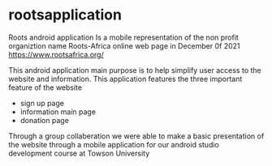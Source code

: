 # rootsapplication
Roots android application
Is a mobile representation of the non profit organiztion name Roots-Africa online web page in December 0f 2021
https://www.rootsafrica.org/

This android application main purpose is to help simplify user access to the website and information.
This application features the three important feature of the website
- sign up page
- information main page
- donation page

Through a group collaberation we were able to make a basic presentation of the website through a mobile application for our android studio development course at Towson University


